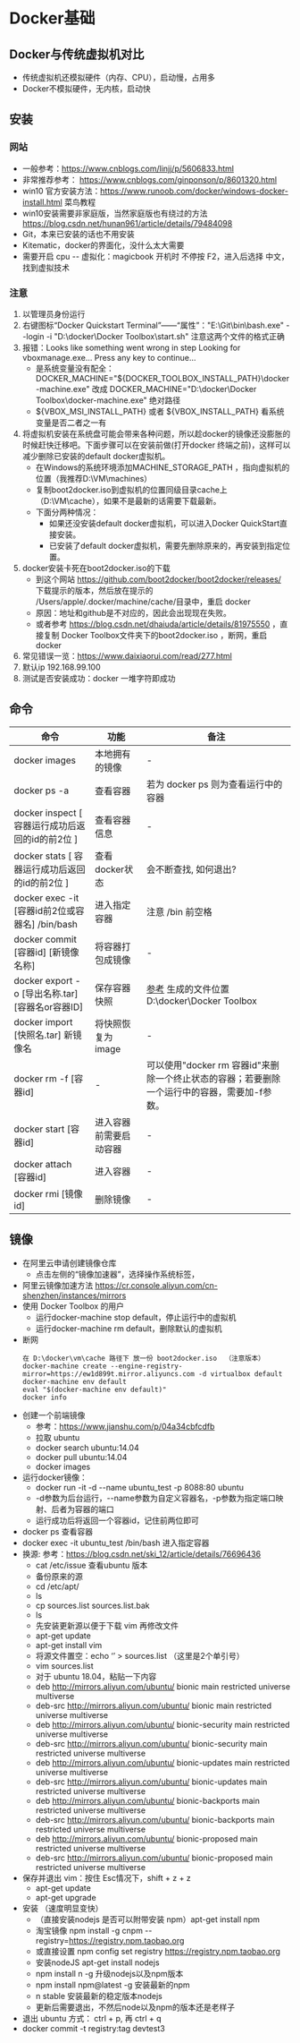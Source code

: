 # Docker基础

## Docker与传统虚拟机对比
- 传统虚拟机还模拟硬件（内存、CPU），启动慢，占用多
- Docker不模拟硬件，无内核，启动快

## 安装
### 网站
- 一般参考：https://www.cnblogs.com/linjj/p/5606833.html
- 非常推荐参考： https://www.cnblogs.com/ginponson/p/8601320.html
- win10 官方安装方法：https://www.runoob.com/docker/windows-docker-install.html  菜鸟教程
- win10安装需要非家庭版，当然家庭版也有绕过的方法  https://blog.csdn.net/hunan961/article/details/79484098
- Git，本来已安装的话也不用安装
- Kitematic，docker的界面化，没什么太大需要
- 需要开启  cpu -- 虚拟化：magicbook 开机时 不停按 F2，进入后选择 中文，找到虚拟技术

### 注意
1. 以管理员身份运行
2. 右键图标“Docker Quickstart Terminal”——“属性”："E:\Git\bin\bash.exe" --login -i "D:\docker\Docker Toolbox\start.sh" 注意这两个文件的格式正确
3. 报错：Looks like something went wrong in step Looking for vboxmanage.exe… Press any key to continue… 
   - 是系统变量没有配全：DOCKER_MACHINE="${DOCKER_TOOLBOX_INSTALL_PATH}\docker-machine.exe" 改成 DOCKER_MACHINE="D:\docker\Docker Toolbox\docker-machine.exe" 绝对路径
   - ${VBOX_MSI_INSTALL_PATH} 或者 ${VBOX_INSTALL_PATH} 看系统变量是否二者之一有
4. 将虚拟机安装在系统盘可能会带来各种问题，所以趁docker的镜像还没膨胀的时候赶快迁移吧。下面步骤可以在安装前做(打开docker 终端之前)，这样可以减少删除已安装的default docker虚拟机。
   - 在Windows的系统环境添加MACHINE_STORAGE_PATH ，指向虚拟机的位置（我推荐D:\VM\machines）
   - 复制boot2docker.iso到虚拟机的位置同级目录cache上（D:\VM\cache），如果不是最新的话需要下载最新。
   - 下面分两种情况：
     * 如果还没安装default docker虚拟机，可以进入Docker QuickStart直接安装。
     * 已安装了default docker虚拟机，需要先删除原来的，再安装到指定位置。
5. docker安装卡死在boot2docker.iso的下载
   * 到这个网站  https://github.com/boot2docker/boot2docker/releases/  下载提示的版本，然后放在提示的 /Users/apple/.docker/machine/cache/目录中，重启 docker
   * 原因：地址和github是不对应的，因此会出现现在失败。
   * 或者参考 https://blog.csdn.net/dhaiuda/article/details/81975550  ，直接复制 Docker Toolbox文件夹下的boot2docker.iso ，断网，重启docker
6. 常见错误一览：https://www.daixiaorui.com/read/277.html
7. 默认ip 192.168.99.100
8. 测试是否安装成功：docker  一堆字符即成功

## 命令
| 命令                                              | 功能                   | 备注                                                                                                      |
| ------------------------------------------------- | ---------------------- | --------------------------------------------------------------------------------------------------------- |
| docker images                                     | 本地拥有的镜像         | -                                                                                                         |
| docker ps -a                                      | 查看容器               | 若为 docker ps 则为查看运行中的容器                                                                       |
| docker inspect  [ 容器运行成功后返回的id的前2位 ] | 查看容器信息           | -                                                                                                         |
| docker stats  [ 容器运行成功后返回的id的前2位 ]   | 查看docker状态         | 会不断查找, 如何退出?                                                                                     |
| docker exec -it [容器id前2位或容器名]  /bin/bash  | 进入指定容器           | 注意 /bin 前空格                                                                                          |
| docker commit [容器id] [新镜像名称]               | 将容器打包成镜像       | -                                                                                                         |
| docker export -o [导出名称.tar] [容器名or容器ID]  | 保存容器快照           | [参考](https://blog.csdn.net/liukuan73/article/details/78089138)	生成的文件位置  D:\docker\Docker Toolbox |
| docker import [快照名.tar] 新镜像名               | 将快照恢复为image      | -                                                                                                         |
| docker rm -f [容器id]                             | -                      | 可以使用"docker rm 容器id"来删除一个终止状态的容器；若要删除一个运行中的容器，需要加-f参数。              |
| docker start [容器id]                             | 进入容器前需要启动容器 | -                                                                                                         |
| docker attach [容器id]                            | 进入容器               | -                                                                                                         |
| docker rmi [镜像id]                               | 删除镜像               | -                                                                                                         |

## 镜像
- 在阿里云申请创建镜像仓库
  * 点击左侧的“镜像加速器”，选择操作系统标签，
- 阿里云镜像加速方法   https://cr.console.aliyun.com/cn-shenzhen/instances/mirrors
- 使用 Docker Toolbox 的用户
  * 运行docker-machine stop default，停止运行中的虚拟机
  * 运行docker-machine rm default，删除默认的虚拟机
- 断网
  ```
  在 D:\docker\vm\cache 路径下 放一份 boot2docker.iso  （注意版本）
  docker-machine create --engine-registry-mirror=https://ew1d899t.mirror.aliyuncs.com -d virtualbox default
  docker-machine env default
  eval "$(docker-machine env default)"
  docker info
  ```
- 创建一个前端镜像
  * 参考：https://www.jianshu.com/p/04a34cbfcdfb
  * 拉取 ubuntu 
  * docker search ubuntu:14.04
  * docker pull ubuntu:14.04
  * docker images 
- 运行docker镜像：
  * docker run -it -d --name ubuntu_test -p 8088:80 ubuntu
  * -d参数为后台运行，--name参数为自定义容器名，-p参数为指定端口映射、后者为容器的端口
  * 运行成功后将返回一个容器id，记住前两位即可
- docker ps  查看容器
- docker exec -it ubuntu_test /bin/bash  进入指定容器
- 换源:  参考：https://blog.csdn.net/ski_12/article/details/76696436
  * cat /etc/issue  查看ubuntu 版本
  * 备份原来的源
  * cd /etc/apt/  
  * ls
  * cp sources.list sources.list.bak
  * ls
  * 先安装更新源以便于下载 vim 再修改文件
  * apt-get update
  * apt-get install vim
  * 将源文件置空：echo ‘’ > sources.list （这里是2个单引号）
  * vim sources.list
  * 对于 ubuntu 18.04，粘贴一下内容
  * deb http://mirrors.aliyun.com/ubuntu/ bionic main restricted universe multiverse
  * deb-src http://mirrors.aliyun.com/ubuntu/ bionic main restricted universe multiverse
  * deb http://mirrors.aliyun.com/ubuntu/ bionic-security main restricted universe multiverse
  * deb-src http://mirrors.aliyun.com/ubuntu/ bionic-security main restricted universe multiverse
  * deb http://mirrors.aliyun.com/ubuntu/ bionic-updates main restricted universe multiverse
  * deb-src http://mirrors.aliyun.com/ubuntu/ bionic-updates main restricted universe multiverse
  * deb http://mirrors.aliyun.com/ubuntu/ bionic-backports main restricted universe multiverse
  * deb-src http://mirrors.aliyun.com/ubuntu/ bionic-backports main restricted universe multiverse
  * deb http://mirrors.aliyun.com/ubuntu/ bionic-proposed main restricted universe multiverse
  * deb-src http://mirrors.aliyun.com/ubuntu/ bionic-proposed main restricted universe multiverse
- 保存并退出 vim：按住 Esc情况下，shift + z + z
  * apt-get update
  * apt-get upgrade
- 安装 （速度明显变快）
  * （直接安装nodejs 是否可以附带安装 npm）apt-get install npm
  * 淘宝镜像 npm install -g cnpm --registry=https://registry.npm.taobao.org
  * 或直接设置   npm config set registry https://registry.npm.taobao.org
  * 安装nodeJS   apt-get install nodejs
  * npm install n -g     升级nodejs以及npm版本
  * npm install npm@latest -g  安装最新的npm
  * n stable  安装最新的稳定版本nodejs
  * 更新后需要退出，不然后node以及npm的版本还是老样子
- 退出 ubuntu 方式： ctrl + p, 再 ctrl + q
- docker commit -t  registry:tag devtest3 
